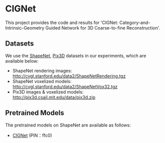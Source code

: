 # CIGNet
This project provides the code and results for 'CIGNet: Category-and-Intrinsic-Geometry Guided Network for 3D Coarse-to-fine Reconstruction'.


## Datasets

We use the [ShapeNet](https://www.shapenet.org/), [Pix3D](http://pix3d.csail.mit.edu/) datasets in our experiments, which are available below:

- ShapeNet rendering images: http://cvgl.stanford.edu/data2/ShapeNetRendering.tgz
- ShapeNet voxelized models: http://cvgl.stanford.edu/data2/ShapeNetVox32.tgz
- Pix3D images & voxelized models: http://pix3d.csail.mit.edu/data/pix3d.zip

## Pretrained Models

The pretrained models on ShapeNet are available as follows:

- [CIGNet](https://pan.baidu.com/s/1TRjZymnOzjA-NNPT5s_IAQ) (PIN：ffc0)

